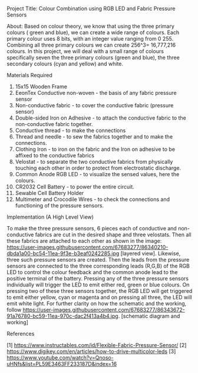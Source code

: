 Project Title: Colour Combination using RGB LED and Fabric Pressure Sensors

About: Based on colour theory, we know that using the three primary colours ( green and blue), we can create a wide range of colours. Each primary colour uses 8 bits, with an integer value ranging from 0 255. Combining all three primary colours we can create 256^3= 16,777,216 colours. In this project, we will deal with a small range of colours specifically seven the three primary colours (green and blue), the three secondary colours (cyan and yellow) and white.

Materials Required

1. 15x15 Wooden Frame
2. EeonTex Conductive non-woven - the basis of any fabric pressure sensor
3. Non-conductive fabric - to cover the conductive fabric (pressure sensor)
4. Double-sided Iron on Adhesive - to attach the conductive fabric to the non-conductive fabric together.
5. Conductive thread - to make the connections
6. Thread and needle - to sew the fabrics together and to make the connections.
7. Clothing Iron - to iron on the fabric and the Iron on adhesive to be affixed to the conductive fabrics
8. Velostat - to separate the two conductive fabrics from physically touching each other in order to protect from electrostatic discharge.
8. Common Anode RGB LED - to visualize the sensed values, here the colours.
9. CR2032 Cell Battery - to power the entire circuit.
10. Sewable Cell Battery Holder
11. Multimeter and Crocodile Wires - to check the connections and functioning of the pressure sensors.

Implementation (A High Level View)

To make the three pressure sensors, 6 pieces each of conductive and non-conductive fabrics are cut in the desired shape and three velostats. Then all these fabrics are attached to each other as shown in the image: https://user-images.githubusercontent.com/67683277/86340210-dbda1a00-bc54-11ea-9f3e-b3eaf0242285.jpg [layered view]. Likewise, three such pressure sensors are created. Then the leads from the pressure sensors are connected to the three corresponding leads (R,G,B) of the RGB LED to control the colour feedback and the common anode lead to the positive terminal of the battery.  Pressing any of the three pressure sensors individually will trigger the LED to emit either red, green or blue colours. On pressing two of these three sensors together, the RGB LED will get triggered to emit either yellow, cyan or magenta and on pressing all three, the LED will emit white light. For further clarity on how the schematic and the working, follow https://user-images.githubusercontent.com/67683277/86343672-91a76780-bc59-11ea-970c-dac2f413a4b4.jpg. [schematic diagram and working]

References

[1] https://www.instructables.com/id/Flexible-Fabric-Pressure-Sensor/
[2] https://www.digikey.com/en/articles/how-to-drive-multicolor-leds
[3] https://www.youtube.com/watch?v=Qnoso-uHNfs&list=PL59E3463FF233187D&index=16
